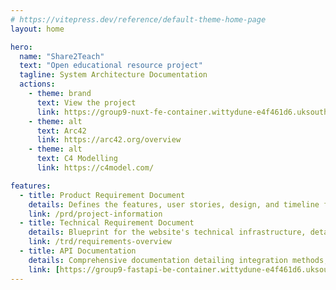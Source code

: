 ```yaml
---
# https://vitepress.dev/reference/default-theme-home-page
layout: home

hero:
  name: "Share2Teach"
  text: "Open educational resource project"
  tagline: System Architecture Documentation
  actions:
    - theme: brand
      text: View the project
      link: https://group9-nuxt-fe-container.wittydune-e4f461d6.uksouth.azurecontainerapps.io
    - theme: alt
      text: Arc42
      link: https://arc42.org/overview
    - theme: alt
      text: C4 Modelling
      link: https://c4model.com/

features:
  - title: Product Requirement Document
    details: Defines the features, user stories, design, and timeline for developing the website, ensuring alignment with user needs and business goals.
    link: /prd/project-information
  - title: Technical Requirement Document
    details: Blueprint for the website's technical infrastructure, detailing system architecture, functionality, security, and testing criteria.
    link: /trd/requirements-overview
  - title: API Documentation
    details: Comprehensive documentation detailing integration methods, endpoints, parameters, authentication, and response formats for seamless utilization of website functionalities.
    link: [https://group9-fastapi-be-container.wittydune-e4f461d6.uksouth.azurecontainerapps.io/docs]
---
```


